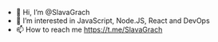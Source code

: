 - 👋 Hi, I’m @SlavaGrach
- 👀 I’m interested in JavaScript, Node.JS, React and DevOps
- 📫 How to reach me https://t.me/SlavaGrach

<!---
SlavaGrach/SlavaGrach is a ✨ special ✨ repository because its `README.md` (this file) appears on your GitHub profile.
You can click the Preview link to take a look at your changes.
--->
